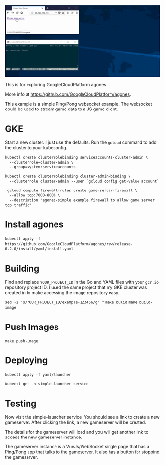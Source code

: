 ![agones-simple-demo](agones-simple.gif)

This is for exploring GoogleCloudPlatform agones.

More info at https://github.com/GoogleCloudPlatform/agones.

This example is a simple Ping/Pong websocket example.
The websocket could be used to stream game data to a JS game client.

GKE
===
Start a new cluster. I just use the defaults. Run the `gcloud` command to add the cluster to your kubeconfig.

```
kubectl create clusterrolebinding serviceaccounts-cluster-admin \
  --clusterrole=cluster-admin \
  --group=system:serviceaccounts
```

```
kubectl create clusterrolebinding cluster-admin-binding \
  --clusterrole cluster-admin --user `gcloud config get-value account`
```

```
 gcloud compute firewall-rules create game-server-firewall \
  --allow tcp:7000-8000 \
  --description "agones-simple example firewall to allow game server tcp traffic"
```

Install agones
==============

`kubectl apply -f https://github.com/GoogleCloudPlatform/agones/raw/release-0.2.0/install/yaml/install.yaml`

Building
========

Find and replace `YOUR_PROJECT_ID` in the Go and YAML files with your `gcr.io` repository project ID. I used the same project that my GKE cluster was created in to make accessing the image repository easy.

`sed -i 's/YOUR_PROJECT_ID/example-123456/g' *`
`make bulid`
`make build-image`

Push Images
===========

`make push-image`

Deploying
=========

`kubectl apply -f yaml/launcher`

`kubectl get -n simple-launcher service`

Testing
=======
Now visit the simple-launcher service. You should see a link to create a new gameserver. After clicking the link, a new gameserver will be created.

The details for the gameserver will load and you will get another link to access the new gameserver instance.

The gameserver instance is a VueJs/WebSocket single page that has a Ping/Pong app that talks to the gameserver. It also has a button for stoppind the gameserver.
